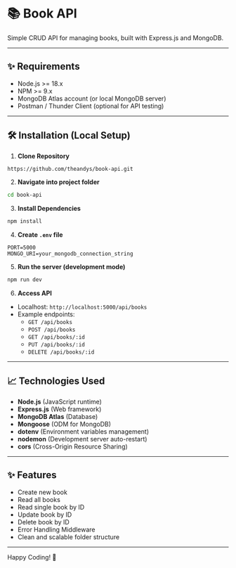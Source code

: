 # 📚 Book API

Simple CRUD API for managing books, built with Express.js and MongoDB.

---

## ✨ Requirements
- Node.js >= 18.x
- NPM >= 9.x
- MongoDB Atlas account (or local MongoDB server)
- Postman / Thunder Client (optional for API testing)

---

## 🛠️ Installation (Local Setup)

1. **Clone Repository**
```bash
https://github.com/theandys/book-api.git
```

2. **Navigate into project folder**
```bash
cd book-api
```

3. **Install Dependencies**
```bash
npm install
```

4. **Create `.env` file**
```env
PORT=5000
MONGO_URI=your_mongodb_connection_string
```

5. **Run the server (development mode)**
```bash
npm run dev
```

6. **Access API**
- Localhost: `http://localhost:5000/api/books`
- Example endpoints:
  - `GET /api/books`
  - `POST /api/books`
  - `GET /api/books/:id`
  - `PUT /api/books/:id`
  - `DELETE /api/books/:id`

---

## 📈 Technologies Used
- **Node.js** (JavaScript runtime)
- **Express.js** (Web framework)
- **MongoDB Atlas** (Database)
- **Mongoose** (ODM for MongoDB)
- **dotenv** (Environment variables management)
- **nodemon** (Development server auto-restart)
- **cors** (Cross-Origin Resource Sharing)

---

## ✨ Features
- Create new book
- Read all books
- Read single book by ID
- Update book by ID
- Delete book by ID
- Error Handling Middleware
- Clean and scalable folder structure

---

Happy Coding! 🚀
